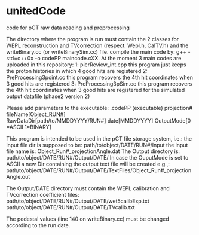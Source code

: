 # unitedCode
code for pCT raw data reading and preprocessing
 
The directory where the program is run must contain the 2 classes for WEPL reconstruction and TVcorrection (respect. Wepl.h, CalTV.h) and the writeBinary.cc (or writeBinarySim.cc) file.
compile the main code by: g++ -std=c++0x  -o codePP maincode.cXX.
At the moment 3 main codes are uploaded in this repository:
1: pierReview_int.cpp
   this program just keeps the proton histories in which 4 good hits are registered
2: PreProcessing3point.cc
   this program recovers the 4th hit coordinates when 3 good hits are registered
3: PreProcessing3pSim.cc
   this program recovers the 4th hit coordinates when 3 good hits are registered for the simulated output datafile (phase2 version 2)

Please add parameters to the executable:
 .codePP (executable)
 projection# 
 fileName[Object_RUN#]  
 RawDataDir[path/to/MMDDYYYY/RUN#] 
 date[MMDDYYYY] 
 OutputMode[0 =ASCII 1=BINARY]
 
This program is intended to be used in the pCT file storage system, i.e.:
the input file dir is supposed to be:
path/to/object/DATE/RUN#/Input
the input file name is:
Object_Run#_projectionAngle.dat
The Output directory is:
path/to/object/DATE/RUN#/Output/DATE/
In case the OuputMode is set to ASCII a new Dir containing the output text file will be created e.g.,:
path/to/object/DATE/RUN#/Output/DATE/TextFiles/Object_Run#_projectionAngle.out

The Output/DATE directory must contain the WEPL calibration and TVcorrection coefficient files:
path/to/object/DATE/RUN#/Output/DATE/wet5calibExp.txt
path/to/object/DATE/RUN#/Output/DATE/TVcalib.txt

The pedestal values (line 140 on writeBinary.cc) must be changed according to the run date. 

